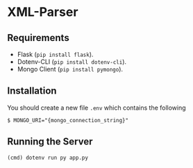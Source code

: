 XML-Parser
===========

Requirements
------------

- Flask (`pip install flask`).
- Dotenv-CLI (`pip install dotenv-cli`).
- Mongo Client (`pip install pymongo`).

Installation
------------

You should create a new file `.env` which contains the following

    $ MONGO_URI="{mongo_connection_string}"

Running the Server
--------------------
    (cmd) dotenv run py app.py